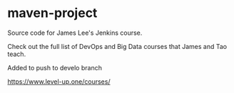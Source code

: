 # maven-project
Source code for James Lee's Jenkins course.

Check out the full list of DevOps and Big Data courses that James and Tao teach.

Added to push to develo branch

https://www.level-up.one/courses/
